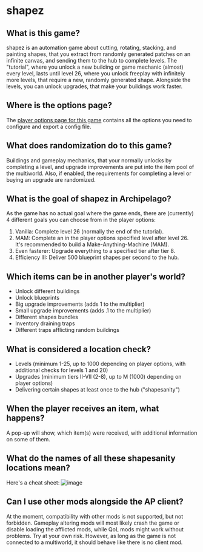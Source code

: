 # shapez

## What is this game?

shapez is an automation game about cutting, rotating, stacking, and painting shapes, that you extract from randomly
generated patches on an infinite canvas, and sending them to the hub to complete levels. The "tutorial", where you
unlock a new building or game mechanic (almost) every level, lasts until level 26, where you unlock freeplay with 
infinitely more levels, that require a new, randomly generated shape. Alongside the levels, you can unlock upgrades,
that make your buildings work faster.

## Where is the options page?

The [player options page for this game](../player-options) contains all the options you need to configure
and export a config file.

## What does randomization do to this game?

Buildings and gameplay mechanics, that your normally unlocks by completing a level, and upgrade improvements are put 
into the item pool of the multiworld. Also, if enabled, the requirements for completing a level or buying an upgrade are
randomized.

## What is the goal of shapez in Archipelago?

As the game has no actual goal where the game ends, there are (currently) 4 different goals you can choose from in the 
player options:
1. Vanilla: Complete level 26 (normally the end of the tutorial).
2. MAM: Complete an in the player options specified level after level 26. It's recommended to build a 
Make-Anything-Machine (MAM).
3. Even fasterer: Upgrade everything to a specified tier after tier 8.
4. Efficiency III: Deliver 500 blueprint shapes per second to the hub.

## Which items can be in another player's world?

- Unlock different buildings
- Unlock blueprints
- Big upgrade improvements (adds 1 to the multiplier)
- Small upgrade improvements (adds .1 to the multiplier)
- Different shapes bundles
- Inventory draining traps
- Different traps afflicting random buildings

## What is considered a location check?

- Levels (minimum 1-25, up to 1000 depending on player options, with additional checks for levels 1 and 20)
- Upgrades (minimum tiers II-VII (2-8), up to M (1000) depending on player options)
- Delivering certain shapes at least once to the hub ("shapesanity")

## When the player receives an item, what happens?

A pop-up will show, which item(s) were received, with additional information on some of them.

## What do the names of all these shapesanity locations mean?

Here's a cheat sheet:
![image](https://imgur.com/a/IB64WyU)

## Can I use other mods alongside the AP client?

At the moment, compatibility with other mods is not supported, but not forbidden. Gameplay altering mods will most
likely crash the game or disable loading the afflicted mods, while QoL mods might work without problems. Try at your own
risk. However, as long as the game is not connected to a multiworld, it should behave like there is no client mod.
